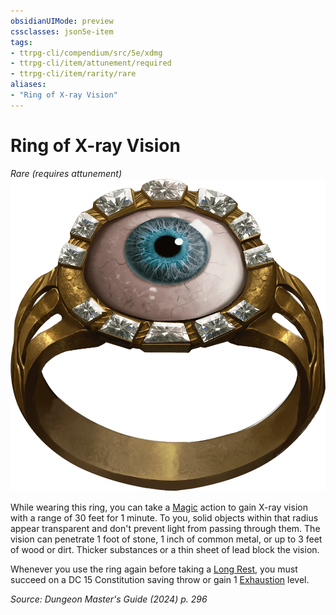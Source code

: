 ```yaml
---
obsidianUIMode: preview
cssclasses: json5e-item
tags:
- ttrpg-cli/compendium/src/5e/xdmg
- ttrpg-cli/item/attunement/required
- ttrpg-cli/item/rarity/rare
aliases: 
- "Ring of X-ray Vision"
---
```

# Ring of X-ray Vision
*Rare (requires attunement)*  
![](Misc%20Files/CLI/compendium/items/img/ring-of-x-ray-vision.webp#right)


While wearing this ring, you can take a [Magic](Misc%20Files/CLI/rules/actions.md#Magic) action to gain X-ray vision with a range of 30 feet for 1 minute. To you, solid objects within that radius appear transparent and don't prevent light from passing through them. The vision can penetrate 1 foot of stone, 1 inch of common metal, or up to 3 feet of wood or dirt. Thicker substances or a thin sheet of lead block the vision.

Whenever you use the ring again before taking a [Long Rest](Misc%20Files/CLI/rules/variant-rules/long-rest-xphb.md), you must succeed on a DC 15 Constitution saving throw or gain 1 [Exhaustion](Misc%20Files/CLI/rules/conditions.md#Exhaustion) level.

*Source: Dungeon Master's Guide (2024) p. 296*